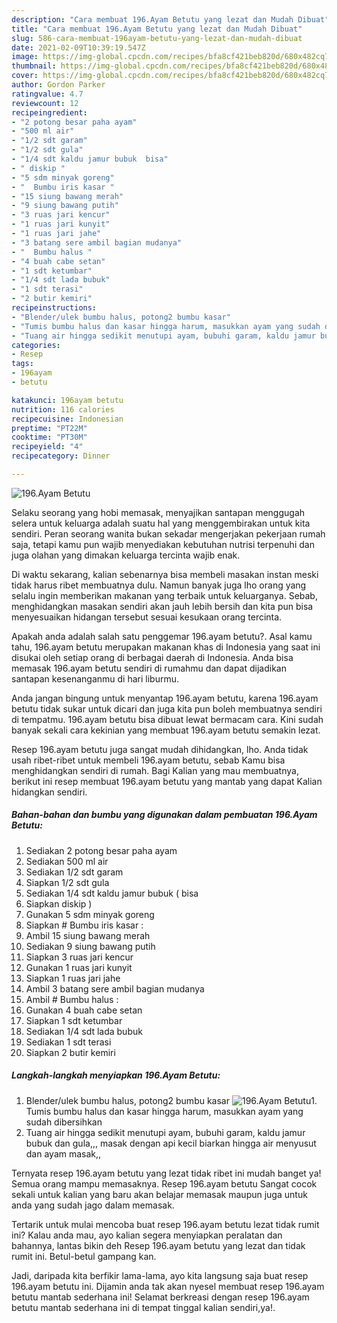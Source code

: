 ```yaml
---
description: "Cara membuat 196.Ayam Betutu yang lezat dan Mudah Dibuat"
title: "Cara membuat 196.Ayam Betutu yang lezat dan Mudah Dibuat"
slug: 586-cara-membuat-196ayam-betutu-yang-lezat-dan-mudah-dibuat
date: 2021-02-09T10:39:19.547Z
image: https://img-global.cpcdn.com/recipes/bfa8cf421beb820d/680x482cq70/196ayam-betutu-foto-resep-utama.jpg
thumbnail: https://img-global.cpcdn.com/recipes/bfa8cf421beb820d/680x482cq70/196ayam-betutu-foto-resep-utama.jpg
cover: https://img-global.cpcdn.com/recipes/bfa8cf421beb820d/680x482cq70/196ayam-betutu-foto-resep-utama.jpg
author: Gordon Parker
ratingvalue: 4.7
reviewcount: 12
recipeingredient:
- "2 potong besar paha ayam"
- "500 ml air"
- "1/2 sdt garam"
- "1/2 sdt gula"
- "1/4 sdt kaldu jamur bubuk  bisa"
- " diskip "
- "5 sdm minyak goreng"
- "  Bumbu iris kasar "
- "15 siung bawang merah"
- "9 siung bawang putih"
- "3 ruas jari kencur"
- "1 ruas jari kunyit"
- "1 ruas jari jahe"
- "3 batang sere ambil bagian mudanya"
- "  Bumbu halus "
- "4 buah cabe setan"
- "1 sdt ketumbar"
- "1/4 sdt lada bubuk"
- "1 sdt terasi"
- "2 butir kemiri"
recipeinstructions:
- "Blender/ulek bumbu halus, potong2 bumbu kasar"
- "Tumis bumbu halus dan kasar hingga harum, masukkan ayam yang sudah dibersihkan"
- "Tuang air hingga sedikit menutupi ayam, bubuhi garam, kaldu jamur bubuk dan gula,,, masak dengan api kecil biarkan hingga air menyusut dan ayam masak,,"
categories:
- Resep
tags:
- 196ayam
- betutu

katakunci: 196ayam betutu 
nutrition: 116 calories
recipecuisine: Indonesian
preptime: "PT22M"
cooktime: "PT30M"
recipeyield: "4"
recipecategory: Dinner

---
```



![196.Ayam Betutu](https://img-global.cpcdn.com/recipes/bfa8cf421beb820d/680x482cq70/196ayam-betutu-foto-resep-utama.jpg)

Selaku seorang yang hobi memasak, menyajikan santapan menggugah selera untuk keluarga adalah suatu hal yang menggembirakan untuk kita sendiri. Peran seorang  wanita bukan sekadar mengerjakan pekerjaan rumah saja, tetapi kamu pun wajib menyediakan kebutuhan nutrisi terpenuhi dan juga olahan yang dimakan keluarga tercinta wajib enak.

Di waktu  sekarang, kalian sebenarnya bisa membeli masakan instan meski tidak harus ribet membuatnya dulu. Namun banyak juga lho orang yang selalu ingin memberikan makanan yang terbaik untuk keluarganya. Sebab, menghidangkan masakan sendiri akan jauh lebih bersih dan kita pun bisa menyesuaikan hidangan tersebut sesuai kesukaan orang tercinta. 



Apakah anda adalah salah satu penggemar 196.ayam betutu?. Asal kamu tahu, 196.ayam betutu merupakan makanan khas di Indonesia yang saat ini disukai oleh setiap orang di berbagai daerah di Indonesia. Anda bisa memasak 196.ayam betutu sendiri di rumahmu dan dapat dijadikan santapan kesenanganmu di hari liburmu.

Anda jangan bingung untuk menyantap 196.ayam betutu, karena 196.ayam betutu tidak sukar untuk dicari dan juga kita pun boleh membuatnya sendiri di tempatmu. 196.ayam betutu bisa dibuat lewat bermacam cara. Kini sudah banyak sekali cara kekinian yang membuat 196.ayam betutu semakin lezat.

Resep 196.ayam betutu juga sangat mudah dihidangkan, lho. Anda tidak usah ribet-ribet untuk membeli 196.ayam betutu, sebab Kamu bisa menghidangkan sendiri di rumah. Bagi Kalian yang mau membuatnya, berikut ini resep membuat 196.ayam betutu yang mantab yang dapat Kalian hidangkan sendiri.

<!--inarticleads1-->

##### Bahan-bahan dan bumbu yang digunakan dalam pembuatan 196.Ayam Betutu:

1. Sediakan 2 potong besar paha ayam
1. Sediakan 500 ml air
1. Sediakan 1/2 sdt garam
1. Siapkan 1/2 sdt gula
1. Sediakan 1/4 sdt kaldu jamur bubuk ( bisa
1. Siapkan  diskip )
1. Gunakan 5 sdm minyak goreng
1. Siapkan  # Bumbu iris kasar :
1. Ambil 15 siung bawang merah
1. Sediakan 9 siung bawang putih
1. Siapkan 3 ruas jari kencur
1. Gunakan 1 ruas jari kunyit
1. Siapkan 1 ruas jari jahe
1. Ambil 3 batang sere ambil bagian mudanya
1. Ambil  # Bumbu halus :
1. Gunakan 4 buah cabe setan
1. Siapkan 1 sdt ketumbar
1. Sediakan 1/4 sdt lada bubuk
1. Sediakan 1 sdt terasi
1. Siapkan 2 butir kemiri




<!--inarticleads2-->

##### Langkah-langkah menyiapkan 196.Ayam Betutu:

1. Blender/ulek bumbu halus, potong2 bumbu kasar
<img src="https://img-global.cpcdn.com/steps/64299e295efabbb9/160x128cq70/196ayam-betutu-langkah-memasak-1-foto.jpg" alt="196.Ayam Betutu">1. Tumis bumbu halus dan kasar hingga harum, masukkan ayam yang sudah dibersihkan
1. Tuang air hingga sedikit menutupi ayam, bubuhi garam, kaldu jamur bubuk dan gula,,, masak dengan api kecil biarkan hingga air menyusut dan ayam masak,,




Ternyata resep 196.ayam betutu yang lezat tidak ribet ini mudah banget ya! Semua orang mampu memasaknya. Resep 196.ayam betutu Sangat cocok sekali untuk kalian yang baru akan belajar memasak maupun juga untuk anda yang sudah jago dalam memasak.

Tertarik untuk mulai mencoba buat resep 196.ayam betutu lezat tidak rumit ini? Kalau anda mau, ayo kalian segera menyiapkan peralatan dan bahannya, lantas bikin deh Resep 196.ayam betutu yang lezat dan tidak rumit ini. Betul-betul gampang kan. 

Jadi, daripada kita berfikir lama-lama, ayo kita langsung saja buat resep 196.ayam betutu ini. Dijamin anda tak akan nyesel membuat resep 196.ayam betutu mantab sederhana ini! Selamat berkreasi dengan resep 196.ayam betutu mantab sederhana ini di tempat tinggal kalian sendiri,ya!.

